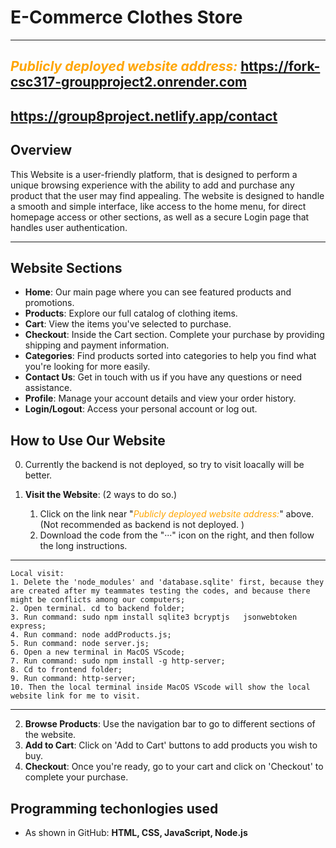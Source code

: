 # E-Commerce Clothes Store
---


## <span style="color: orange; font-style: italic;">Publicly deployed website address:</span> https://fork-csc317-groupproject2.onrender.com

## https://group8project.netlify.app/contact


## Overview
This Website is a user-friendly platform, that is designed to perform a unique browsing experience
with the ability to add and purchase any product that the user may find appealing.
The website is designed to handle a smooth and simple interface, like access to the home menu, for
direct homepage access or other sections, as well as a secure Login page that handles user 
authentication.


---
## Website Sections

- **Home**: Our main page where you can see featured products and promotions.
- **Products**: Explore our full catalog of clothing items.
- **Cart**: View the items you've selected to purchase.
- **Checkout**: Inside the Cart section. Complete your purchase by providing shipping and payment information.
- **Categories**: Find products sorted into categories to help you find what you're looking for more easily.
- **Contact Us**: Get in touch with us if you have any questions or need assistance.
- **Profile**: Manage your account details and view your order history.
- **Login/Logout**: Access your personal account or log out.

## How to Use Our Website

0. Currently the backend is not deployed, so try to visit loacally will be better.

1. **Visit the Website**: (2 ways to do so.)
   1. Click on the link near "<span style="color: orange; font-style: italic;">Publicly deployed website address:</span>" above. (Not recommended as backend is not deployed. )
   2. Download the code from the "···" icon on the right, and then follow the long instructions.

---
	Local visit:
	1. Delete the 'node_modules' and 'database.sqlite' first, because they are created after my teammates testing the codes, and because there might be conflicts among our computers;
	2. Open terminal. cd to backend folder;
	3. Run command: sudo npm install sqlite3 bcryptjs 	jsonwebtoken express;
	4. Run command: node addProducts.js;
	5. Run command: node server.js;
	6. Open a new terminal in MacOS VScode;
	7. Run command: sudo npm install -g http-server;
	8. Cd to frontend folder;
	9. Run command: http-server;
	10. Then the local terminal inside MacOS VScode will show the local website link for me to visit.

---



2. **Browse Products**: Use the navigation bar to go to different sections of the website.
3. **Add to Cart**: Click on 'Add to Cart' buttons to add products you wish to buy.
4. **Checkout**: Once you're ready, go to your cart and click on 'Checkout' to complete your purchase.

## Programming techonlogies used

- As shown in GitHub: **HTML, CSS, JavaScript, Node.js**
